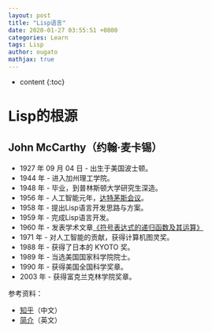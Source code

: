 ```yaml
---
layout: post
title: "Lisp语言"
date: 2020-01-27 03:55:51 +0800
categories: Learn
tags: Lisp
author: ougato
mathjax: true
---
```


* content
{:toc}




# Lisp的根源

## John McCarthy（约翰·麦卡锡）

* 1927 年 09 月 04 日 - 出生于美国波士顿。
* 1944 年 - 进入加州理工学院。
* 1948 年 - 毕业，到普林斯顿大学研究生深造。
* 1956 年 - 人工智能元年，[达特茅斯会议](https://www.ituring.com.cn/book/tupubarticle/19223)。
* 1958 年 - 提出Lisp语言开发思路与方案。
* 1959 年 - 完成Lisp语言开发。
* 1960 年 - 发表学术文章[《符号表达式的递归函数及其运算》](http://www-formal.stanford.edu/jmc/recursive/recursive.html)
* 1971 年 - 对人工智能的贡献，获得计算机图灵奖。
* 1988 年 - 获得了日本的 KYOTO 奖。
* 1989 年 - 当选美国国家科学院院士。
* 1990 年 - 获得美国全国科学奖章。
* 2003 年 - 获得富克兰克林学院奖章。

参考资料：
* [知乎](https://zhuanlan.zhihu.com/p/37656711)（中文）
* [简介](http://www-formal.stanford.edu/jmc/biography.html)（英文）